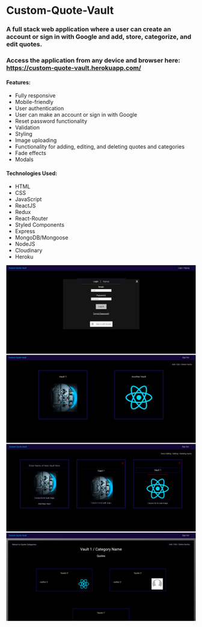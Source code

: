 # Custom-Quote-Vault
### A full stack web application where a user can create an account or sign in with Google and add, store, categorize, and edit quotes.

### Access the application from any device and browser here: https://custom-quote-vault.herokuapp.com/

#### Features:
- Fully responsive
- Mobile-friendly
- User authentication
- User can make an account or sign in with Google
- Reset password functionality
- Validation
- Styling
- Image uploading
- Functionality for adding, editing, and deleting quotes and categories
- Fade effects
- Modals

#### Technologies Used:
- HTML
- CSS
- JavaScript
- ReactJS
- Redux
- React-Router
- Styled Components
- Express
- MongoDB/Mongoose
- NodeJS
- Cloudinary
- Heroku

![login](images/login.PNG)
![img1](images/img1.PNG)
![img2](images/img2.PNG)
![img3](images/img3.PNG)
